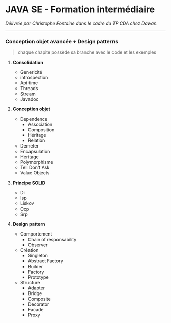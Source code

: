 # JAVA SE - Formation intermédiaire

*Délivrée par Christophe Fontaine dans le cadre du TP CDA chez Dawan.*

** **

### __Conception objet avancée + Design patterns__
> chaque chapite possède sa branche avec le code et les exemples
1.  __Consolidation__
     - Genericité
     - introspection
     - Api time
     - Threads
     - Stream
     - Javadoc

2. __Conception objet__
    - Dependence
      - Association
      - Composition
      - Héritage
      - Relation
    - Demeter
    - Encapsulation
    - Heritage
    - Polymorphisme
    - Tell Don't Ask
    - Value Objects
   
3. __Principe SOLID__
   - Di
   - Isp
   - Liskov
   - Ocp
   - Srp
   
4. __Design pattern__
   - Comportement
     - Chain of responsability
     - Observer
   - Création
       - Singleton
       - Abstract Factory
       - Builder
       - Factory
       - Prototype
   - Structure
     - Adapter
     - Bridge
     - Composite
     - Decorator
     - Facade
     - Proxy